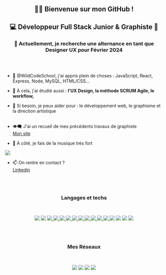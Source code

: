 <h2 align="center">👋🏻  Bienvenue sur mon GitHub !</h2>
<h2 align="center">💻 Développeur Full Stack Junior & Graphiste 🎨</h2>

<h3 align="center">🔭 Actuellement, je recherche une alternance en tant que Designer UX pour Février 2024</h3>
<br/><br/>

- 🌱 @WildCodeSchool, j'ai appris plein de choses : JavaScript, React, Express, Node, MySQL, HTML/CSS...

- 💬 À cela, j'ai étudié aussi : **l'UX Design, la méthode SCRUM Agile, le workflow,**

- 🤝 Si besoin, je peux aider pour : le développement web, le graphisme et la direction artistique <br/><br/>

- 👁‍🗨 J'ai un recueil de mes précédents travaux de graphiste <br/>[Mon site](https://www.dupuisthibaud.com/)

- 🎵 À côté, je fais de la musique très fort<br/>
<a href="https://open.spotify.com/intl-fr/artist/73hJbjWeW0ljdovUghKOhA?si=R3_NhKppTjWBQf5xv-kXEA" target="_blank" rel="noreferrer">
    <img src="https://img.shields.io/badge/-Pines Alley 29-000000?logo=spotify&logoColor=white&style=flat"/></a>

- 📫 On rentre en contact ? <br/>[Linkedin](https://www.linkedin.com/in/thibauddupuis/)

<br/><br/>



<h3 align="center">Langages et techs</h3><br/>
<p align="center"> 

   <a href="https://developer.mozilla.org/en-US/docs/Web/JavaScript" target="_blank" rel="noreferrer">
    <img src="https://img.shields.io/badge/-Javascript-F7DF1E?logo=javascript&logoColor=white&style=flat"/></a>
    
  <a href="https://reactjs.org/" target="_blank" rel="noreferrer">
    <img src="https://img.shields.io/badge/-ReactJs-61DAFB?logo=react&logoColor=white&style=flat"/></a>

<a href="https://www.w3.org/html/" target="_blank" rel="noreferrer"> 
      <img src="https://img.shields.io/badge/-HTML5-E34F26?logo=html5&logoColor=white&style=flat"/> </a> 

<a href="https://www.w3schools.com/css/" target="_blank" rel="noreferrer"> 
  <img src="https://img.shields.io/badge/-CSS3-1572B6?logo=css3&logoColor=white&style=flat"/> </a> 

  
  <a href="https://expressjs.com" target="_blank" rel="noreferrer"> 
   <img src="https://img.shields.io/badge/-Express.Js-000000?logo=express&logoColor=white&style=flat"/> </a>
   
<a href="https://www.photoshop.com/en" target="_blank" rel="noreferrer"> 
       <img src="https://img.shields.io/badge/-Photoshop-31A8FF?logo=adobephotoshop&logoColor=white&style=flat"/> </a> 
     
<a href="https://www.adobe.com/in/products/illustrator.html" target="_blank" rel="noreferrer">
<img src="https://img.shields.io/badge/-Illustrator-FF9A00?logo=adobeillustrator&logoColor=white&style=flat"/> </a>

<a href="https://www.adobe.com/in/products/indesign.html" target="_blank" rel="noreferrer">
<img src="https://img.shields.io/badge/-InDesign-FF3366?logo=adobeindesign&logoColor=white&style=flat"/> </a> 

<a href="https://www.adobe.com/in/products/premiere.html" target="_blank" rel="noreferrer">
<img src="https://img.shields.io/badge/-Premiere-9999FF?logo=adobepremierepro&logoColor=white&style=flat"/> </a>

<a href="https://www.figma.com/" target="_blank" rel="noreferrer"> 
      <img src="https://img.shields.io/badge/-Figma-F24E1E?logo=figma&logoColor=white&style=flat"/> </a>

<a href="https://www.canva.me/" target="_blank" rel="noreferrer"> 
      <img src="https://img.shields.io/badge/-Canva-00C4CC?logo=canva&logoColor=white&style=flat"/> </a>

      
      
<a href="https://www.mysql.com/" target="_blank" rel="noreferrer">
<img src="https://img.shields.io/badge/-MySQL-4479A1?logo=mysql&logoColor=white&style=flat"/> </a> 
       
<a href="https://nodejs.org" target="_blank" rel="noreferrer"> 
       <img src="https://img.shields.io/badge/-Node.Js-339933?logo=node.js&logoColor=white&style=flat"/></a>
      
 <a href="https://postman.com" target="_blank" rel="noreferrer"> 
 <img src="https://img.shields.io/badge/-Postman-FF6C37?logo=postman&logoColor=white&style=flat"/></a>  

<a href="https://code.visualstudio.com/" target="_blank" rel="noreferrer"> 
      <img src="https://img.shields.io/badge/-Visual%20Studio%20Code-007ACC?logo=visualstudiocode&logoColor=white&style=flat"/></a>
 
<a href="https://git-scm.com/" target="_blank" rel="noreferrer"> 
      <img src="https://img.shields.io/badge/-Git-F05032?logo=git&logoColor=white&style=flat"/></a>  

<br/><br/>

<h3 align="center">Mes Réseaux</h3><br/>
<p align="center">
<a href="https://linkedin.com/in/thibauddupuis" target="blank"><img src="https://img.shields.io/badge/-Linkedin-0A66C2?logo=linkedin&logoColor=white&style=flat"/></a>
<a href="https://instagram.com/tfordesign" target="blank"><img src="https://img.shields.io/badge/-Instagram-E4405F?logo=instagram&logoColor=white&style=flat"/></a>
<a href="https://www.behance.net/dupuisthibaud" target="blank"><img src="https://img.shields.io/badge/-Béhance-1769FF?logo=behance&logoColor=white&style=flat"/></a>
<a href="https://discord.gg/imseye" target="blank"><img src="https://img.shields.io/badge/-Discord-5865F2?logo=discord&logoColor=white&style=flat"/></a>
</p>

<br/>

